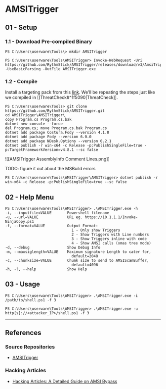 # AMSITrigger

## 01 - Setup

### 1.1 - Download Pre-compiled Binary

```
PS C:\Users\userware\Tools\> mkdir AMSITrigger

PS C:\Users\userware\Tools\AMSITrigger> Invoke-WebRequest -Uri https://github.com/RythmStick/AMSITrigger/releases/download/v3/AmsiTrigger_x64.exe -UseBasicParsing -OutFile AMSITrigger.exe
```

### 1.2 - Compile

Install a targeting pack from this [link](https://dotnet.microsoft.com/en-us/download/dotnet-framework/net481). We'll be repeating the steps just like we compiled in [[ThreatCheck#^1f5090|ThreatCheck]].

```
PS C:\Users\userware\Tools> git clone https://github.com/RythmStick/AMSITrigger.git
cd AMSITrigger\AMSITrigger\
copy Program.cs Program.cs.bak
dotnet new console --force
del Program.cs; move Program.cs.bak Program.cs
dotnet add package Costura.Fody --version 4.1.0
dotnet add package Fody --version 6.0.0
dotnet add package NDesk.Options --version 0.2.1
dotnet publish -r win-x64 -c Release -p:PublishSingleFile=true -p:TargetFrameworkVersion=v4.8.1 --sc false
```

![[AMSITrigger AssemblyInfo Comment Lines.png]]

TODO: figure it out about the MSBuild errors

```
PS C:\Users\userware\Tools\AMSITrigger\AMSITrigger> dotnet publish -r win-x64 -c Release -p:PublishSingleFile=true --sc false
```

## 02 - Help Menu

```
PS C:\Users\userware\Tools\AMSITrigger> .\AMSITrigger.exe -h
-i, --inputfile=VALUE       Powershell filename
-u, --url=VALUE             URL eg. https://10.1.1.1/Invoke-NinjaCopy.ps1
-f, --format=VALUE          Output Format:
                              1 - Only show Triggers
                              2 - Show Triggers with Line numbers
                              3 - Show Triggers inline with code
                              4 - Show AMSI calls (xmas tree mode)
-d, --debug                 Show Debug Info
-m, --maxsiglength=VALUE    Maximum signature Length to cater for,
                              default=2048
-c, --chunksize=VALUE       Chunk size to send to AMSIScanBuffer,
                              default=4096
-h, -?, --help              Show Help
```

## 03 - Usage

```
PS C:\Users\userware\Tools\AMSITrigger> .\AMSITrigger.exe -i /path/to/shell.ps1 -f 3

PS C:\Users\userware\Tools\AMSITrigger> .\AMSITrigger.exe -u http[s]://<attacker_IP>/shell.ps1 -f 3
```

---
## References

### Source Repositories

- [AMSITrigger](https://github.com/RythmStick/AMSITrigger)

### Hacking Articles

- [Hacking Articles: A Detailed Guide on AMSI Bypass](https://www.hackingarticles.in/a-detailed-guide-on-amsi-bypass/)